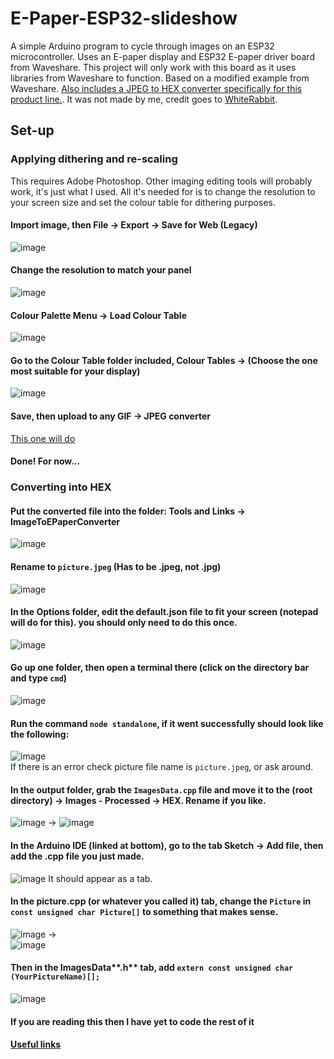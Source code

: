 # E-Paper-ESP32-slideshow
A simple Arduino program to cycle through images on an ESP32 microcontroller. Uses an E-paper display and ESP32 E-paper driver board from Waveshare. This project will only work with this board as it uses libraries from Waveshare to function. Based on a modified example from Waveshare. [Also includes a JPEG to HEX converter specifically for this product line.](https://github.com/Wh1teRabbitHU/ImageToEpaperConverter). It was not made by me, credit goes to [WhiteRabbit](https://github.com/Wh1teRabbitHU).
## Set-up
### Applying dithering and re-scaling
This requires Adobe Photoshop. Other imaging editing tools will probably work, it's just what I used. All it's needed for is to change the resolution to your screen size and set the colour table for dithering purposes.
#### Import image, then File -> Export -> Save for Web (Legacy)
![image](https://user-images.githubusercontent.com/64732379/161347063-66d2c573-0c0a-45e0-aea9-8d1b31fece0d.png)
#### Change the resolution to match your panel
![image](https://user-images.githubusercontent.com/64732379/161347248-11ca1a12-2e64-4c76-bf83-d1f84acc5e26.png)
#### Colour Palette Menu -> Load Colour Table
![image](https://user-images.githubusercontent.com/64732379/161347475-5b07238a-ce9f-4a92-97c8-9b42a778b27f.png)
#### Go to the Colour Table folder included, Colour Tables -> (Choose the one most suitable for your display)
![image](https://user-images.githubusercontent.com/64732379/161352089-ee440b72-90fb-45f0-9eab-4e785df5fb56.png)
#### Save, then upload to any GIF -> JPEG converter
[This one will do](https://convertio.co/gif-jpeg/)
#### Done! For now...
### Converting into HEX
#### Put the converted file into the folder: Tools and Links -> ImageToEPaperConverter
![image](https://user-images.githubusercontent.com/64732379/161354746-ce1039c8-0462-44f0-baa5-1b851f0f48fe.png)
#### Rename to ```picture.jpeg``` (Has to be .jpeg, not .jpg)
![image](https://user-images.githubusercontent.com/64732379/161354820-109d1a85-d824-4283-a74b-0fb3a0dcb88d.png)
#### In the Options folder, edit the default.json file to fit your screen (notepad will do for this). you should only need to do this once.
![image](https://user-images.githubusercontent.com/64732379/161354930-e317ab12-8703-4ff9-8f4d-292706840205.png)
#### Go up one folder, then open a terminal there (click on the directory bar and type ```cmd```)
![image](https://user-images.githubusercontent.com/64732379/161355142-a518f5a7-4751-4763-baeb-31ba7cb137db.png)
#### Run the command ```node standalone```, if it went successfully should look like the following:
![image](https://user-images.githubusercontent.com/64732379/161355206-b885dc09-6eb3-422e-bdd8-e505eceeca16.png) <br/>
If there is an error check picture file name is ```picture.jpeg```, or ask around.
#### In the output folder, grab the ```ImagesData.cpp``` file and move it to the (root directory) -> Images - Processed -> HEX. Rename if you like.
![image](https://user-images.githubusercontent.com/64732379/161355527-996bf39c-38e3-4c84-90f2-736b9630625d.png)
->
![image](https://user-images.githubusercontent.com/64732379/161356076-cffbf531-9b9e-431e-8976-51d31c1dd540.png)
#### In the Arduino IDE (linked at bottom), go to the tab Sketch -> Add file, then add the .cpp file you just made.
![image](https://user-images.githubusercontent.com/64732379/161355614-542cc6cf-f293-4ddb-80a1-f425a8ccfea1.png)
It should appear as a tab.
#### In the picture.cpp (or whatever you called it) tab, change the ```Picture``` in ```const unsigned char Picture[]``` to something that makes sense. <br/>
![image](https://user-images.githubusercontent.com/64732379/161355725-ba1aacc4-79b2-44fa-b6e3-64b49d1b3ca3.png)
-> <br/>
![image](https://user-images.githubusercontent.com/64732379/161356025-cbaf47d7-571b-4aaa-af4b-e42e9e307f35.png)
#### Then in the ImagesData**.h** tab, add ```extern const unsigned char (YourPictureName)[];```
![image](https://user-images.githubusercontent.com/64732379/161355862-e838c984-24f0-4ade-8a27-8a003d29c4c9.png)
#### If you are reading this then I have yet to code the rest of it




#### [Useful links](Tools%20and%20Links/README.md)
